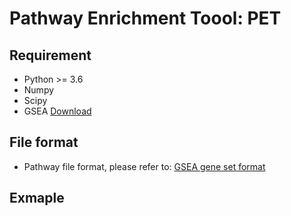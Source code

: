 # Pathway Enrichment Toool: PET

## Requirement
* Python >= 3.6
* Numpy
* Scipy
* GSEA [Download](http://www.gsea-msigdb.org/gsea/downloads.jsp)

## File format
* Pathway file format, please refer to: [GSEA gene set format](https://software.broadinstitute.org/cancer/software/gsea/wiki/index.php/Data_formats#Gene_Set_Database_Formats)

## Exmaple


